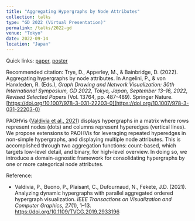 ```yaml
---
title: "Aggregating Hypergraphs by Node Attributes"
collection: talks
type: "GD 2022 (Virtual Presentation)"
permalink: /talks/2022-gd
venue: "Tokyo"
date: 2022-09-14
location: "Japan"
---
```


Quick links: [paper](http://dgt12.github.io/files/gd2022_paper.pdf), [poster](http://dgt12.github.io/files/gd2022_poster.pdf)

Recommended citation: Trye, D., Apperley, M., & Bainbridge, D. (2022). Aggregating hypergraphs by node attributes. In Angelini, P., & von Hanxleden, R. (Eds.), <i>Graph Drawing and Network Visualization: 30th International Symposium, GD 2022, Tokyo, Japan, September 13–16, 2022, Revised Selected Papers</i> (Vol. 13764, pp. 487-489). Springer Nature. [https://doi.org/10.1007/978-3-031-22203-0](https://doi.org/10.1007/978-3-031-22203-0)

PAOHVis ([Valdivia et al., 2021](https://doi.org/10.1109/TVCG.2019.2933196)) displays hypergraphs in a matrix where rows represent nodes (dots) and columns represent hyperedges (vertical lines). We propose extensions to PAOHVis for leveraging repeated hyperedges in non-simple hypergraphs, and displaying multiple node attributes. This is accomplished through two aggregation functions: count-based, which targets low-level detail, and binary, for high-level overview. In doing so, we introduce a domain-agnostic framework for consolidating hypergraphs by one or more categorical node attributes.

Reference:

- Valdivia, P., Buono, P., Plaisant, C., Dufournaud, N., Fekete, J.D. (2021). Analyzing dynamic hypergraphs with parallel aggregated ordered hypergraph visualization. <i>IEEE Transactions on Visualization and Computer Graphics, 27</i>(1), 1–13. https://doi.org/10.1109/TVCG.2019.2933196